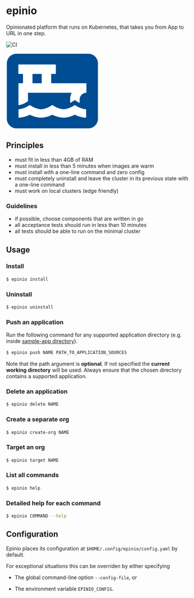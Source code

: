 # epinio

Opinionated platform that runs on Kubernetes, that takes you from App to URL in one step.

![CI](https://github.com/epinio/epinio/workflows/CI/badge.svg)

<img src="./docs/epinio.png" width="50%" height="50%">

## Principles

- must fit in less than 4GB of RAM
- must install in less than 5 minutes when images are warm
- must install with a one-line command and zero config
- must completely uninstall and leave the cluster in its previous state with a one-line command
- must work on local clusters (edge friendly)

### Guidelines

- if possible, choose components that are written in go
- all acceptance tests should run in less than 10 minutes
- all tests should be able to run on the minimal cluster 

## Usage
### Install

```bash
$ epinio install
```
### Uninstall

```bash
$ epinio uninstall
```

### Push an application

Run the following command for any supported application directory (e.g. inside [sample-app directory](sample-app)).

```bash
$ epinio push NAME PATH_TO_APPLICATION_SOURCES
```

Note that the path argument is __optional__.
If not specified the __current working directory__ will be used.
Always ensure that the chosen directory contains a supported application.

### Delete an application

```bash
$ epinio delete NAME
```

### Create a separate org

```bash
$ epinio create-org NAME
```

### Target an org

```bash
$ epinio target NAME
```

### List all commands

```bash
$ epinio help
```
### Detailed help for each command

```bash
$ epinio COMMAND --help
```

## Configuration

Epinio places its configuration at `$HOME/.config/epinio/config.yaml` by default.

For exceptional situations this can be overriden by either specifying

  - The global command-line option `--config-file`, or

  - The environment variable `EPINIO_CONFIG`.
